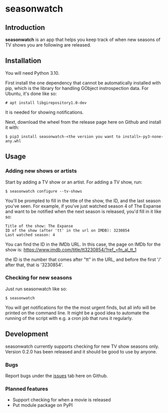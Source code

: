 # seasonwatch

## Introduction

**seasonwatch** is an app that helps you keep track of when new seasons of TV
shows you are following are released.

## Installation

You will need Python 3.10.

First install the one dependency that cannot be automatically installed with
pip, which is the library for handling GObject instrospection data. For Ubuntu,
it's done like so:

```shell
# apt install libgirepository1.0-dev
```

It is needed for showing notifications.

Next, download the wheel from the release page here on Github and install it
with:

```shell
$ pip3 install seasonwatch-<the version you want to install>-py3-none-any.whl
```

## Usage

### Adding new shows or artists

Start by adding a TV show or an artist. For adding a TV show, run:

```shell
$ seasonwatch configure --tv-shows
```

You'll be prompted to fill in the title of the show, the ID, and the last season
you've seen. For example, if you've just watched season 4 of The Expanse and
want to be notified when the next season is released, you'd fill in it like so:

```text
Title of the show: The Expanse
ID of the show (after 'tt' in the url on IMDB): 3230854
Last watched season: 4
```

You can find the ID in the IMDb URL. In this case, the page on IMDb for the show
is: https://www.imdb.com/title/tt3230854/?ref_=fn_al_tt_1

the ID is the number that comes after "tt" in the URL, and before the first '/'
after that, that is '3230854'.

### Checking for new seasons

Just run seasonwatch like so:

```
$ seasonwatch
```

You will get notifications for the the most urgent finds, but all info will be
printed on the command line. It might be a good idea to automate the running of
the script with e.g. a cron job that runs it regularly.

## Development

seasonwatch currently supports checking for new TV show seasons only. Version
0.2.0 has been released and it should be good to use by anyone.

### Bugs

Report bugs under the [issues](https://github.com/gevhaz/seasonwatch/issues) tab
here on Github.

### Planned features

- Support checking for when a movie is released
- Put module package on PyPI
